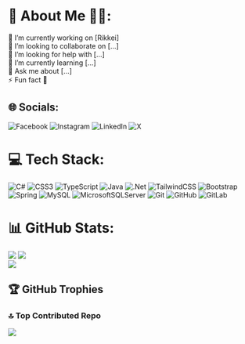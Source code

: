 # 💫 About Me 👩‍💻:
🔭 I’m currently working on [Rikkei]<br>👯 I’m looking to collaborate on [...]<br>🤝 I’m looking for help with [...]<br>🌱 I’m currently learning [...]<br>💬 Ask me about [...]<br>⚡ Fun fact 🎉


## 🌐 Socials:
![Facebook](https://img.shields.io/badge/Facebook-%231877F2.svg?logo=Facebook&logoColor=white) ![Instagram](https://img.shields.io/badge/Instagram-%23E4405F.svg?logo=Instagram&logoColor=white) ![LinkedIn](https://img.shields.io/badge/LinkedIn-%230077B5.svg?logo=linkedin&logoColor=white) ![X](https://img.shields.io/badge/X-black.svg?logo=X&logoColor=white)

# 💻 Tech Stack:
![C#](https://img.shields.io/badge/c%23-%23239120.svg?style=for-the-badge&logo=csharp&logoColor=white) ![CSS3](https://img.shields.io/badge/css3-%231572B6.svg?style=for-the-badge&logo=css3&logoColor=white) ![TypeScript](https://img.shields.io/badge/typescript-%23007ACC.svg?style=for-the-badge&logo=typescript&logoColor=white) ![Java](https://img.shields.io/badge/java-%23ED8B00.svg?style=for-the-badge&logo=openjdk&logoColor=white) ![.Net](https://img.shields.io/badge/.NET-5C2D91?style=for-the-badge&logo=.net&logoColor=white) ![TailwindCSS](https://img.shields.io/badge/tailwindcss-%2338B2AC.svg?style=for-the-badge&logo=tailwind-css&logoColor=white) ![Bootstrap](https://img.shields.io/badge/bootstrap-%238511FA.svg?style=for-the-badge&logo=bootstrap&logoColor=white) ![Spring](https://img.shields.io/badge/spring-%236DB33F.svg?style=for-the-badge&logo=spring&logoColor=white) ![MySQL](https://img.shields.io/badge/mysql-4479A1.svg?style=for-the-badge&logo=mysql&logoColor=white) ![MicrosoftSQLServer](https://img.shields.io/badge/Microsoft%20SQL%20Server-CC2927?style=for-the-badge&logo=microsoft%20sql%20server&logoColor=white) ![Git](https://img.shields.io/badge/git-%23F05033.svg?style=for-the-badge&logo=git&logoColor=white) ![GitHub](https://img.shields.io/badge/github-%23121011.svg?style=for-the-badge&logo=github&logoColor=white) ![GitLab](https://img.shields.io/badge/gitlab-%23181717.svg?style=for-the-badge&logo=gitlab&logoColor=white)
# 📊 GitHub Stats:
![](https://github-readme-stats.vercel.app/api?username=DuyNgo14&theme=dark&hide_border=false&include_all_commits=true&count_private=true)
![](https://github-readme-streak-stats.herokuapp.com/?user=DuyNgo14&theme=dark&hide_border=false)<br/>
![](https://github-readme-stats.vercel.app/api/top-langs/?username=DuyNgo14&theme=dark&hide_border=false&include_all_commits=true&count_private=true&layout=compact)



## 🏆 GitHub Trophies

### 🔝 Top Contributed Repo
![](https://github-contributor-stats.vercel.app/api?username=DuyNgo14&limit=5&theme=dark&combine_all_yearly_contributions=true)

<!-- Proudly created with GPRM ( https://gprm.itsvg.in ) -->
